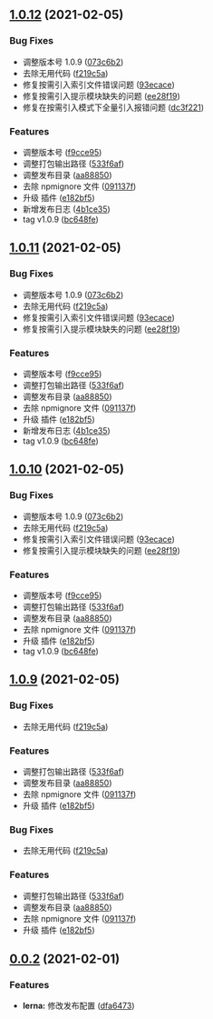 ## [1.0.12](https://github.com/luchx/ECHI_UI/compare/v1.0.0...v1.0.12) (2021-02-05)


### Bug Fixes

* 调整版本号 1.0.9 ([073c6b2](https://github.com/luchx/ECHI_UI/commit/073c6b2904f68b8e8fe2e971bdc1045bb104b039))
* 去除无用代码 ([f219c5a](https://github.com/luchx/ECHI_UI/commit/f219c5ab8eb7710407355e07d4f1cef07701dffb))
* 修复按需引入索引文件错误问题 ([93ecace](https://github.com/luchx/ECHI_UI/commit/93ecaceb4f532425dfdd473c53a5f34298e43f49))
* 修复按需引入提示模块缺失的问题 ([ee28f19](https://github.com/luchx/ECHI_UI/commit/ee28f1919104f7ce14a5d2212bac3710704fd8e1))
* 修复在按需引入模式下全量引入报错问题 ([dc3f221](https://github.com/luchx/ECHI_UI/commit/dc3f2210c66717ae8a09ab1d98a9d18c2090d1e4))


### Features

* 调整版本号 ([f9cce95](https://github.com/luchx/ECHI_UI/commit/f9cce9502e7d84e7b42990827ebaa18fcf44c61c))
* 调整打包输出路径 ([533f6af](https://github.com/luchx/ECHI_UI/commit/533f6af08dbe5ca9f9285abd7870e63263c25c56))
* 调整发布目录 ([aa88850](https://github.com/luchx/ECHI_UI/commit/aa888503403e0e4b3200ab9dc795259efcab3d4f))
* 去除 npmignore 文件 ([091137f](https://github.com/luchx/ECHI_UI/commit/091137f1932ac35ca47bb8f0354b819d44e37859))
* 升级 插件 ([e182bf5](https://github.com/luchx/ECHI_UI/commit/e182bf5a435e0ecba5f8dc561ec13afc73965e59))
* 新增发布日志 ([4b1ce35](https://github.com/luchx/ECHI_UI/commit/4b1ce35d43d24f1febf55b367d4556621c01675f))
* tag v1.0.9 ([bc648fe](https://github.com/luchx/ECHI_UI/commit/bc648fe48fdc0dd546d3bf03490481e9e62c08c6))



## [1.0.11](https://github.com/luchx/ECHI_UI/compare/v1.0.0...v1.0.11) (2021-02-05)


### Bug Fixes

* 调整版本号 1.0.9 ([073c6b2](https://github.com/luchx/ECHI_UI/commit/073c6b2904f68b8e8fe2e971bdc1045bb104b039))
* 去除无用代码 ([f219c5a](https://github.com/luchx/ECHI_UI/commit/f219c5ab8eb7710407355e07d4f1cef07701dffb))
* 修复按需引入索引文件错误问题 ([93ecace](https://github.com/luchx/ECHI_UI/commit/93ecaceb4f532425dfdd473c53a5f34298e43f49))
* 修复按需引入提示模块缺失的问题 ([ee28f19](https://github.com/luchx/ECHI_UI/commit/ee28f1919104f7ce14a5d2212bac3710704fd8e1))


### Features

* 调整版本号 ([f9cce95](https://github.com/luchx/ECHI_UI/commit/f9cce9502e7d84e7b42990827ebaa18fcf44c61c))
* 调整打包输出路径 ([533f6af](https://github.com/luchx/ECHI_UI/commit/533f6af08dbe5ca9f9285abd7870e63263c25c56))
* 调整发布目录 ([aa88850](https://github.com/luchx/ECHI_UI/commit/aa888503403e0e4b3200ab9dc795259efcab3d4f))
* 去除 npmignore 文件 ([091137f](https://github.com/luchx/ECHI_UI/commit/091137f1932ac35ca47bb8f0354b819d44e37859))
* 升级 插件 ([e182bf5](https://github.com/luchx/ECHI_UI/commit/e182bf5a435e0ecba5f8dc561ec13afc73965e59))
* 新增发布日志 ([4b1ce35](https://github.com/luchx/ECHI_UI/commit/4b1ce35d43d24f1febf55b367d4556621c01675f))
* tag v1.0.9 ([bc648fe](https://github.com/luchx/ECHI_UI/commit/bc648fe48fdc0dd546d3bf03490481e9e62c08c6))



## [1.0.10](https://github.com/luchx/ECHI_UI/compare/v1.0.0...v1.0.10) (2021-02-05)


### Bug Fixes

* 调整版本号 1.0.9 ([073c6b2](https://github.com/luchx/ECHI_UI/commit/073c6b2904f68b8e8fe2e971bdc1045bb104b039))
* 去除无用代码 ([f219c5a](https://github.com/luchx/ECHI_UI/commit/f219c5ab8eb7710407355e07d4f1cef07701dffb))
* 修复按需引入索引文件错误问题 ([93ecace](https://github.com/luchx/ECHI_UI/commit/93ecaceb4f532425dfdd473c53a5f34298e43f49))
* 修复按需引入提示模块缺失的问题 ([ee28f19](https://github.com/luchx/ECHI_UI/commit/ee28f1919104f7ce14a5d2212bac3710704fd8e1))


### Features

* 调整版本号 ([f9cce95](https://github.com/luchx/ECHI_UI/commit/f9cce9502e7d84e7b42990827ebaa18fcf44c61c))
* 调整打包输出路径 ([533f6af](https://github.com/luchx/ECHI_UI/commit/533f6af08dbe5ca9f9285abd7870e63263c25c56))
* 调整发布目录 ([aa88850](https://github.com/luchx/ECHI_UI/commit/aa888503403e0e4b3200ab9dc795259efcab3d4f))
* 去除 npmignore 文件 ([091137f](https://github.com/luchx/ECHI_UI/commit/091137f1932ac35ca47bb8f0354b819d44e37859))
* 升级 插件 ([e182bf5](https://github.com/luchx/ECHI_UI/commit/e182bf5a435e0ecba5f8dc561ec13afc73965e59))
* tag v1.0.9 ([bc648fe](https://github.com/luchx/ECHI_UI/commit/bc648fe48fdc0dd546d3bf03490481e9e62c08c6))



## [1.0.9](https://github.com/luchx/ECHI_UI/compare/v1.0.0...v1.0.9) (2021-02-05)

### Bug Fixes

- 去除无用代码 ([f219c5a](https://github.com/luchx/ECHI_UI/commit/f219c5ab8eb7710407355e07d4f1cef07701dffb))

### Features

- 调整打包输出路径 ([533f6af](https://github.com/luchx/ECHI_UI/commit/533f6af08dbe5ca9f9285abd7870e63263c25c56))
- 调整发布目录 ([aa88850](https://github.com/luchx/ECHI_UI/commit/aa888503403e0e4b3200ab9dc795259efcab3d4f))
- 去除 npmignore 文件 ([091137f](https://github.com/luchx/ECHI_UI/commit/091137f1932ac35ca47bb8f0354b819d44e37859))
- 升级 插件 ([e182bf5](https://github.com/luchx/ECHI_UI/commit/e182bf5a435e0ecba5f8dc561ec13afc73965e59))

### Bug Fixes

- 去除无用代码 ([f219c5a](https://github.com/luchx/ECHI_UI/commit/f219c5ab8eb7710407355e07d4f1cef07701dffb))

### Features

- 调整打包输出路径 ([533f6af](https://github.com/luchx/ECHI_UI/commit/533f6af08dbe5ca9f9285abd7870e63263c25c56))
- 调整发布目录 ([aa88850](https://github.com/luchx/ECHI_UI/commit/aa888503403e0e4b3200ab9dc795259efcab3d4f))
- 去除 npmignore 文件 ([091137f](https://github.com/luchx/ECHI_UI/commit/091137f1932ac35ca47bb8f0354b819d44e37859))
- 升级 插件 ([e182bf5](https://github.com/luchx/ECHI_UI/commit/e182bf5a435e0ecba5f8dc561ec13afc73965e59))

## [0.0.2](http://git.mysre.cn/yf/mui/compare/v0.0.1...v0.0.2) (2021-02-01)

### Features

- **lerna:** 修改发布配置 ([dfa6473](http://git.mysre.cn/yf/mui/commits/dfa6473d1dce7c9806108803a421459910ebb304))

